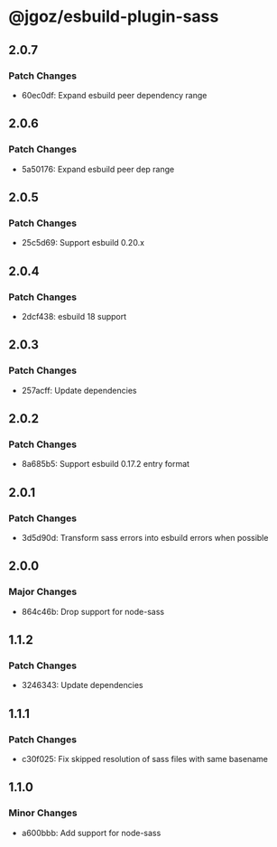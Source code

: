 # @jgoz/esbuild-plugin-sass

## 2.0.7

### Patch Changes

- 60ec0df: Expand esbuild peer dependency range

## 2.0.6

### Patch Changes

- 5a50176: Expand esbuild peer dep range

## 2.0.5

### Patch Changes

- 25c5d69: Support esbuild 0.20.x

## 2.0.4

### Patch Changes

- 2dcf438: esbuild 18 support

## 2.0.3

### Patch Changes

- 257acff: Update dependencies

## 2.0.2

### Patch Changes

- 8a685b5: Support esbuild 0.17.2 entry format

## 2.0.1

### Patch Changes

- 3d5d90d: Transform sass errors into esbuild errors when possible

## 2.0.0

### Major Changes

- 864c46b: Drop support for node-sass

## 1.1.2

### Patch Changes

- 3246343: Update dependencies

## 1.1.1

### Patch Changes

- c30f025: Fix skipped resolution of sass files with same basename

## 1.1.0

### Minor Changes

- a600bbb: Add support for node-sass
